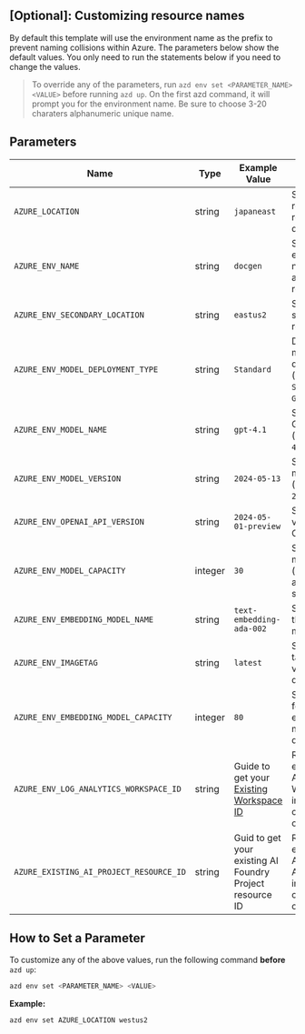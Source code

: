 ## [Optional]: Customizing resource names 

By default this template will use the environment name as the prefix to prevent naming collisions within Azure. The parameters below show the default values. You only need to run the statements below if you need to change the values. 


> To override any of the parameters, run `azd env set <PARAMETER_NAME> <VALUE>` before running `azd up`. On the first azd command, it will prompt you for the environment name. Be sure to choose 3-20 charaters alphanumeric unique name. 

## Parameters

| Name                                   | Type    | Example Value                | Purpose                                                                       |
| -------------------------------------- | ------- | ---------------------------- | ----------------------------------------------------------------------------- |
| `AZURE_LOCATION`                       | string  | `japaneast` | Sets the Azure region for resource deployment.                                |
| `AZURE_ENV_NAME`                       | string  | `docgen`                   | Sets the environment name prefix for all Azure resources.                     |
| `AZURE_ENV_SECONDARY_LOCATION`         | string  | `eastus2`                  | Specifies a secondary Azure region.                                           |
| `AZURE_ENV_MODEL_DEPLOYMENT_TYPE`      | string  | `Standard`                 | Defines the model deployment type (allowed: `Standard`, `GlobalStandard`).    |
| `AZURE_ENV_MODEL_NAME`                 | string  | `gpt-4.1`                   | Specifies the GPT model name (allowed: `gpt-4.1`).                    |
| `AZURE_ENV_MODEL_VERSION`                 | string  | `2024-05-13`                   | Set the Azure model version (allowed values: `2024-08-06`).                    |
| `AZURE_ENV_OPENAI_API_VERSION`                 | string  | `2024-05-01-preview`                   | Specifies the API version for Azure OpenAI.                    |
| `AZURE_ENV_MODEL_CAPACITY`             | integer | `30`                         | Sets the GPT model capacity (based on what's available in your subscription). |
| `AZURE_ENV_EMBEDDING_MODEL_NAME`       | string  | `text-embedding-ada-002`   | Sets the name of the embedding model to use.                                  |
| `AZURE_ENV_IMAGETAG`       | string  | `latest`   | Set the Image tag Like (allowed values: latest, dev, hotfix)                                   |
| `AZURE_ENV_EMBEDDING_MODEL_CAPACITY`   | integer | `80`                         | Sets the capacity for the embedding model deployment.                         |
| `AZURE_ENV_LOG_ANALYTICS_WORKSPACE_ID` | string  | Guide to get your [Existing Workspace ID](/docs/re-use-log-analytics.md)  | Reuses an existing Log Analytics Workspace instead of creating a new one.     |
| `AZURE_EXISTING_AI_PROJECT_RESOURCE_ID`    | string  | Guid to get your existing AI Foundry Project resource ID           | Reuses an existing AIFoundry and AIFoundryProject instead of creating a new one.  |


## How to Set a Parameter


To customize any of the above values, run the following command **before** `azd up`:

```bash
azd env set <PARAMETER_NAME> <VALUE>
```

**Example:**

```bash
azd env set AZURE_LOCATION westus2
```
